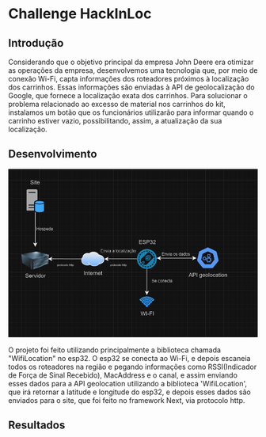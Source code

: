 <h1>Challenge HackInLoc</h1>

<h2>Introdução</h2>
<p>Considerando que o objetivo principal da empresa John Deere era otimizar as operações da empresa, desenvolvemos uma tecnologia que, por meio de conexão Wi-Fi, capta informações dos roteadores próximos à localização dos carrinhos. Essas informações são enviadas à API de geolocalização do Google, que fornece a localização exata dos carrinhos.
Para solucionar o problema relacionado ao excesso de material nos carrinhos do kit, instalamos um botão que os funcionários utilizarão para informar quando o carrinho estiver vazio, possibilitando, assim, a atualização da sua localização.
</p>

<h2>Desenvolvimento</h2>
<img src="assets/Arquitetura.png">
<p>
O projeto foi feito utilizando principalmente a biblioteca chamada "WifiLocation" no esp32. O esp32 se conecta ao Wi-Fi, e depois escaneia todos os roteadores na região e pegando informações como RSSI(Indicador de Força de Sinal Recebido), MacAddress e o canal, e assim enviando esses dados para a API geolocation utilizando a biblioteca 'WifiLocation', que irá retornar a latitude e longitude do esp32, e depois esses dados são enviados para o site, que foi feito no framework Next, via protocolo http.
</p>

<h2>Resultados</h2>
